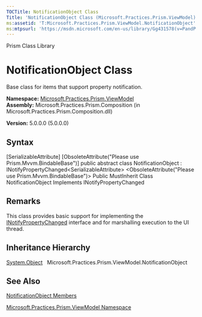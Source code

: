 ```yaml
---
TOCTitle: NotificationObject Class
Title: 'NotificationObject Class (Microsoft.Practices.Prism.ViewModel)'
ms:assetid: 'T:Microsoft.Practices.Prism.ViewModel.NotificationObject'
ms:mtpsurl: 'https://msdn.microsoft.com/en-us/library/Gg431578(v=PandP.50)'
---
```


Prism Class Library

NotificationObject Class
========================

Base class for items that support property notification.

**Namespace:** [Microsoft.Practices.Prism.ViewModel](https://msdn.microsoft.com/library/microsoft.practices.prism.viewmodel)
**Assembly:** Microsoft.Practices.Prism.Composition (in Microsoft.Practices.Prism.Composition.dll)

**Version:** 5.0.0.0 (5.0.0.0)

## Syntax


[SerializableAttribute\] [ObsoleteAttribute("Please use Prism.Mvvm.BindableBase")\] public abstract class NotificationObject : INotifyPropertyChanged&lt;SerializableAttribute&gt; &lt;ObsoleteAttribute("Please use Prism.Mvvm.BindableBase")&gt; Public MustInherit Class NotificationObject Implements INotifyPropertyChanged

Remarks
-------

<span id="remarksToggle"></span> This class provides basic support for implementing the [INotifyPropertyChanged](http://msdn.microsoft.com/en-us/library/ms133020) interface and for marshalling execution to the UI thread.

Inheritance Hierarchy
---------------------

<span id="familyToggle"></span>[System.Object](http://msdn.microsoft.com/en-us/library/e5kfa45b)
  Microsoft.Practices.Prism.ViewModel.NotificationObject

See Also
--------


[NotificationObject Members](https://msdn.microsoft.com/allmembers.t:microsoft.practices.prism.viewmodel.notificationobject)

[Microsoft.Practices.Prism.ViewModel Namespace](https://msdn.microsoft.com/library/microsoft.practices.prism.viewmodel)
